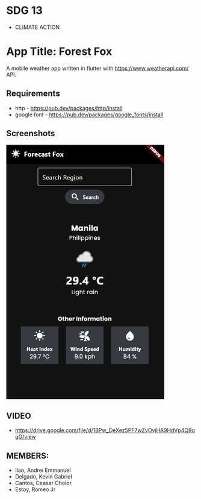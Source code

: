 # SDG 13
- CLIMATE ACTION

# App Title: Forest Fox

A mobile weather app written in flutter with https://www.weatherapi.com/ API.

## Requirements
- http - https://pub.dev/packages/http/install
- google font - https://pub.dev/packages/google_fonts/install

## Screenshots
![screenshots](/screenshots/screenshot_1.png "Homepage Screenshot")

## VIDEO
- https://drive.google.com/file/d/1BPw_DeXez5PF7wZvOvjHA9HdVp4Q9qqG/view

## MEMBERS:
- Ilao, Andrei Emmanuel
- Delgado, Kevin Gabriel
- Cantos, Ceasar Cholor
- Estoy, Romeo Jr